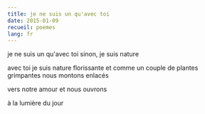 ```yaml
---
title: je ne suis un qu'avec toi
date: 2015-01-09
recueil: poemes
lang: fr
---
```


je ne suis un qu'avec toi
sinon, je suis nature

avec toi je suis nature florissante
et comme un couple de plantes grimpantes
nous montons enlacés

vers notre amour et nous ouvrons

à la lumière du jour
